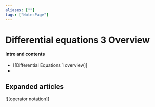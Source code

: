 ```yaml
---
aliases: [""]
tags: ["NotesPage"]
---
```


# Differential equations 3 Overview

#### Intro and contents
- [[Differential Equations 1 overview]]
- 


## Expanded articles
![[operator notation]]

